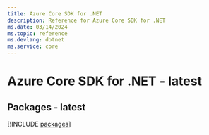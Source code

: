 ```yaml
---
title: Azure Core SDK for .NET
description: Reference for Azure Core SDK for .NET
ms.date: 03/14/2024
ms.topic: reference
ms.devlang: dotnet
ms.service: core
---
```

# Azure Core SDK for .NET - latest
## Packages - latest
[!INCLUDE [packages](core-index.md)]